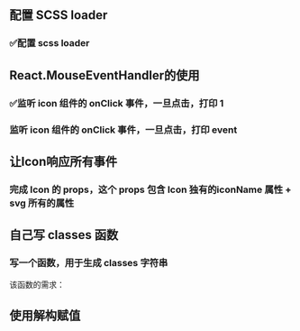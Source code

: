 ## 配置 SCSS loader

### ✅配置 scss loader 
## React.MouseEventHandler的使用

### ✅监听 icon 组件的 onClick 事件，一旦点击，打印 1

### 监听 icon 组件的 onClick 事件，一旦点击，打印 event

## 让Icon响应所有事件 

### 完成 Icon 的 props，这个 props 包含 Icon 独有的iconName 属性 + svg 所有的属性

## 自己写 classes 函数

### 写一个函数，用于生成 classes 字符串 

该函数的需求：

## 使用解构赋值

